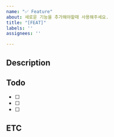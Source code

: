 ```yaml
---
name: "✅ Feature"
about: 새로운 기능을 추가해야할때 사용해주세요.
title: "[FEAT]"
labels: ''
assignees: ''

---
```


## Description
<!-- 기능에 대한 설명을 해 주세요. -->

## Todo

- [ ]
- [ ]
- [ ]

## ETC
